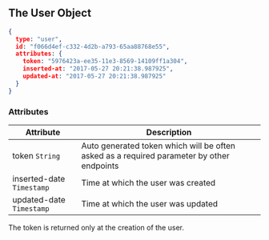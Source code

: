 
## The User Object

```json
{
  type: "user",
  id: "f066d4ef-c332-4d2b-a793-65aa88768e55",
  attributes: {
    token: "5976423a-ee35-11e3-8569-14109ff1a304",
    inserted-at: "2017-05-27 20:21:38.987925",
    updated-at: "2017-05-27 20:21:38.987925"
  }
}
```


### Attributes

Attribute | Description
--------- | -----------
token <span class="type">```String```</span> | Auto generated token which will be often asked as a required parameter by other endpoints
inserted-date <span class="type">```Timestamp```</span> | Time at which the user was created
updated-date <span class="type">```Timestamp```</span> | Time at which the user was updated

<aside class="warning">
  The token is returned only at the creation of the user.
</aside>